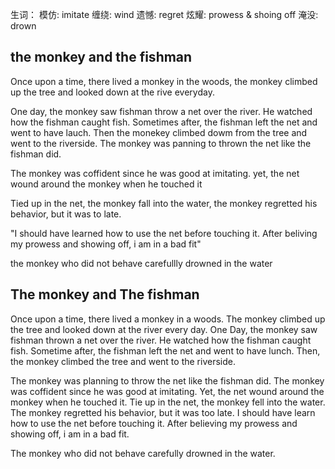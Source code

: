 生词：
模仿: imitate
缠绕: wind
遗憾: regret
炫耀: prowess & shoing off
淹没: drown

## the monkey and the fishman
Once upon a time, there lived a monkey in the woods, the monkey climbed up the tree and looked down at the rive everyday.

One day, the monkey saw fishman throw a net over the river. He watched how the fishman caught fish. Sometimes after, the fishman left the net and went to have lauch. Then the monekey climbed dowm from the tree and went to the riverside.
The monkey was panning to thrown the net like the fishman did. 

The monkey was coffident since he was good at imitating. yet, the net wound around the monkey when he touched it

Tied up in the net, the monkey fall into the water, the monkey regretted his behavior, but it was to late.

"I should have learned how to use the net before touching it. After beliving my prowess and showing off, i am in a bad fit"

the monkey who did not behave carefullly drowned in the water

## The monkey and The fishman
Once upon a time, there lived a monkey in a woods. 
The monkey climbed up the tree and looked down at the river every day.
One Day, the monkey saw fishman thrown a net over the river.
He watched how the fishman caught fish. Sometime after, the fishman left the net and went to have lunch. Then, the monkey climbed the tree and went to the riverside.

The monkey was planning to throw the net like the fishman did. The monkey was coffident since he was good at imitating. Yet, the net wound around the monkey when he touched it. Tie up in the net, the monkey fell into the water. The monkey regretted his behavior, but it was too late. I should have learn how to use the net before touching it. After believing my prowess and showing off, i am in a bad fit.

The monkey who did not behave carefully drowned in the water.

